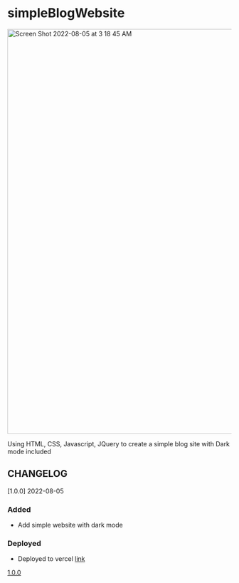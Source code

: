 # simpleBlogWebsite
<img width="910" alt="Screen Shot 2022-08-05 at 3 18 45 AM" src="https://user-images.githubusercontent.com/77873239/183057153-49bb2d2c-15be-4d7a-ac99-65fe5d11f0d8.png">

Using HTML, CSS, Javascript, JQuery to create a simple blog site with Dark mode included

## CHANGELOG

[1.0.0] 2022-08-05

### Added
- Add simple website with dark mode

### Deployed
- Deployed to vercel [link](https://simple-blog-website-one.vercel.app/)

[1.0.0](https://github.com/tchan102/simpleBlogWebsite/commit/d2ab144907ca17eeebbecc455acc761dd39ad688)
